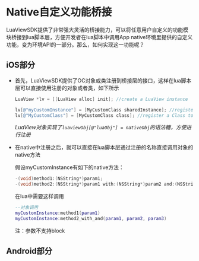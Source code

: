 # Native自定义功能桥接

LuaViewSDK提供了非常强大灵活的桥接能力，可以将任意用户自定义的功能模块桥接到lua脚本层，方便开发者在lua脚本中调用App native环境里提供的自定义功能，变为环境API的一部分。那么，如何实现这一功能呢？

## iOS部分

* 首先，LuaViewSDK提供了OC对象或类注册到桥接层的接口，这样在lua脚本层可以直接使用注册的对象或者类，如下所示

  ```objectivec
  LuaView *lv = [[LuaView alloc] init]; //create a LuaView instance

  lv[@"myCustomInstance"] = [MyCustomClass sharedInstance]; //register an object to LuaViewSDK
  lv[@"MyCustomClass"] = [MyCustomClass class]; //register a Class to LuaViewSDK
  ```

  *LuaView对象实现了`luaviewObj[@"luaObj"] = nativeObj`的语法糖，方便进行注册*

* 在native中注册之后，就可以直接在lua脚本层通过注册的名称直接调用对象的native方法

  假设myCustomInstance有如下的native方法：

  ```objectivec
  -(void)method1:(NSString*)param1;
  -(void)method2:(NSString*)param1 with:(NSString*)param2 and:(NSString*)param3;
  ```

  在lua中需要这样调用

  ```lua
  --对象调用
  myCustomInstance:method1(param1)
  myCustomInstance:method2_with_and(param1, param2, param3)
  ```

  注：参数不支持block

## Android部分
